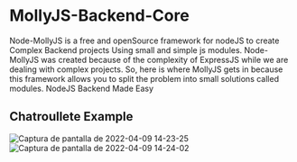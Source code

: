 # MollyJS-Backend-Core
Node-MollyJS is a free and openSource framework for nodeJS to create Complex Backend projects Using small and simple js modules. Node-MollyJS was created because of the complexity of ExpressJS while we are dealing with complex projects. So, here is where MollyJS gets in because this framework allows you to split the problem into small solutions called modules. NodeJS Backend Made Easy

## Chatroullete Example


![Captura de pantalla de 2022-04-09 14-23-25](https://user-images.githubusercontent.com/41095555/162586944-d4ec51f1-942e-4a2a-8f7d-f812b33918ec.png)
![Captura de pantalla de 2022-04-09 14-24-02](https://user-images.githubusercontent.com/41095555/162586945-18ed14e3-b59b-4d6c-9e2a-be2a99fbfd31.png)
